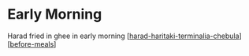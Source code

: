 # Early Morning

Harad fried in ghee in early morning [[harad-haritaki-terminalia-chebula]] [[before-meals]]

[//begin]: # "Autogenerated link references for markdown compatibility"
[harad-haritaki-terminalia-chebula]: harad-haritaki-terminalia-chebula "Harad Haritaki Terminalia Chebula"
[before-meals]: before-meals "Before Meals"
[//end]: # "Autogenerated link references"